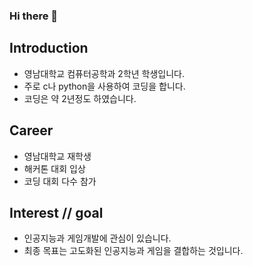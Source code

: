 ### Hi there 👋

## Introduction
- 영남대학교 컴퓨터공학과 2학년 학생입니다.
- 주로 c나 python을 사용하여 코딩을 합니다.
- 코딩은 약 2년정도 하였습니다.

## Career
- 영남대학교 재학생
- 해커톤 대회 입상
- 코딩 대회 다수 참가

## Interest // goal
- 인공지능과 게임개발에 관심이 있습니다.
- 최종 목표는 고도화된 인공지능과 게임을 결합하는 것입니다.

<!--
**ehdrms3535/ehdrms3535** is a ✨ _special_ ✨ repository because its `README.md` (this file) appears on your GitHub profile.

Here are some ideas to get you started:

- 🔭 I’m currently working on ...
- 🌱 I’m currently learning ...
- 👯 I’m looking to collaborate on ...
- 🤔 I’m looking for help with ...
- 💬 Ask me about ...
- 📫 How to reach me: ...
- 😄 Pronouns: ...
- ⚡ Fun fact: ...
-->
